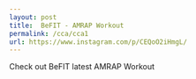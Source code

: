 ```yaml
---
layout: post
title:  BeFIT - AMRAP Workout
permalink: /cca/cca1
url: https://www.instagram.com/p/CEQoO2iHmgL/
---
```

Check out BeFIT latest AMRAP Workout
